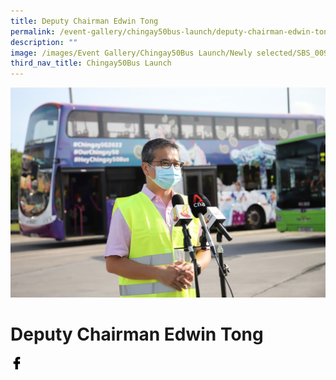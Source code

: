 ```yaml
---
title: Deputy Chairman Edwin Tong
permalink: /event-gallery/chingay50bus-launch/deputy-chairman-edwin-tong/
description: ""
image: /images/Event Gallery/Chingay50Bus Launch/Newly selected/SBS_0097.jpg
third_nav_title: Chingay50Bus Launch
---
```

![Deputy Chairman Edwin Tong](/images/Event%20Gallery/Chingay50Bus%20Launch/Newly%20selected/SBS_0097.jpg)

# **Deputy Chairman Edwin Tong**

<a href="http://www.facebook.com/sharer.php?u=http://www.chingay.gov.sg/image/event-gallery/deputy-chairman-edwin-tong" style="float:left;">
	<img src="/images/facebook.png" style="width:auto;height:20px;">
</a>